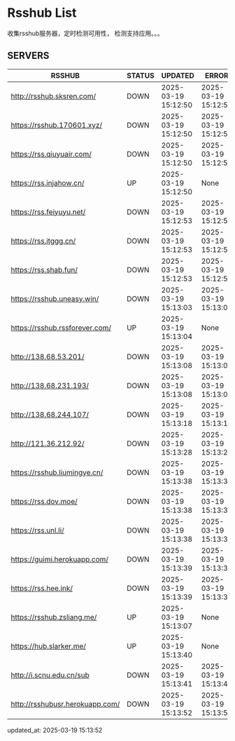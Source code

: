 # Rsshub List

收集rsshub服务器，定时检测可用性， 检测支持应用。。。


## SERVERS

|  RSSHUB   | STATUS  | UPDATED  | ERROR  | TWITTER |  
|  ----  | ----  | ----  | ----  | ---- |  
| http://rsshub.sksren.com/ | DOWN | 2025-03-19 15:12:50 | 2025-03-19 15:12:50 |  
| https://rsshub.170601.xyz/ | DOWN | 2025-03-19 15:12:50 | 2025-03-19 15:12:50 |  
| https://rss.qiuyuair.com/ | DOWN | 2025-03-19 15:12:50 | 2025-03-19 15:12:50 |  
| https://rss.injahow.cn/ | UP | 2025-03-19 15:12:50 | None ||  
| https://rss.feiyuyu.net/ | DOWN | 2025-03-19 15:12:53 | 2025-03-19 15:12:53 |  
| https://rss.itggg.cn/ | DOWN | 2025-03-19 15:12:53 | 2025-03-19 15:12:53 |  
| https://rss.shab.fun/ | DOWN | 2025-03-19 15:12:53 | 2025-03-19 15:12:53 |  
| https://rsshub.uneasy.win/ | DOWN | 2025-03-19 15:13:03 | 2025-03-19 15:13:03 |  
| https://rsshub.rssforever.com/ | UP | 2025-03-19 15:13:04 | None ||  
| http://138.68.53.201/ | DOWN | 2025-03-19 15:13:08 | 2025-03-19 15:13:08 |  
| http://138.68.231.193/ | DOWN | 2025-03-19 15:13:08 | 2025-03-19 15:13:08 |  
| http://138.68.244.107/ | DOWN | 2025-03-19 15:13:18 | 2025-03-19 15:13:18 |  
| http://121.36.212.92/ | DOWN | 2025-03-19 15:13:28 | 2025-03-19 15:13:28 |  
| https://rsshub.liumingye.cn/ | DOWN | 2025-03-19 15:13:38 | 2025-03-19 15:13:38 |  
| https://rss.dov.moe/ | DOWN | 2025-03-19 15:13:38 | 2025-03-19 15:13:38 |  
| https://rss.unl.li/ | DOWN | 2025-03-19 15:13:38 | 2025-03-19 15:13:38 |  
| https://guimi.herokuapp.com/ | DOWN | 2025-03-19 15:13:39 | 2025-03-19 15:13:39 |  
| https://rss.hee.ink/ | DOWN | 2025-03-19 15:13:39 | 2025-03-19 15:13:39 |  
| https://rsshub.zsliang.me/ | UP | 2025-03-19 15:13:07 | None |OK|  
| https://hub.slarker.me/ | UP | 2025-03-19 15:13:40 | None ||  
| http://i.scnu.edu.cn/sub | DOWN | 2025-03-19 15:13:41 | 2025-03-19 15:13:41 |  
| http://rsshubusr.herokuapp.com/ | DOWN | 2025-03-19 15:13:52 | 2025-03-19 15:13:52 |  
  

updated_at: 2025-03-19 15:13:52  
